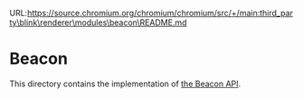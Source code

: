 URL:https://source.chromium.org/chromium/chromium/src/+/main:third_party\blink\renderer\modules\beacon\README.md
# Beacon

This directory contains the implementation of [the Beacon API](https://w3c.github.io/beacon/).
